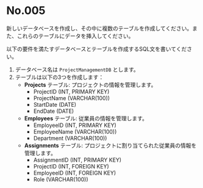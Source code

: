 # No.005

新しいデータベースを作成し、その中に複数のテーブルを作成してください。また、これらのテーブルにデータを挿入してください。

以下の要件を満たすデータベースとテーブルを作成するSQL文を書いてください。

1. データベース名は `ProjectManagementDB` とします。
2. テーブルは以下の3つを作成します：
    - **Projects** テーブル: プロジェクトの情報を管理します。
        - ProjectID (INT, PRIMARY KEY)
        - ProjectName (VARCHAR(100))
        - StartDate (DATE)
        - EndDate (DATE)
    - **Employees** テーブル: 従業員の情報を管理します。
        - EmployeeID (INT, PRIMARY KEY)
        - EmployeeName (VARCHAR(100))
        - Department (VARCHAR(100))
    - **Assignments** テーブル: プロジェクトに割り当てられた従業員の情報を管理します。
        - AssignmentID (INT, PRIMARY KEY)
        - ProjectID (INT, FOREIGN KEY)
        - EmployeeID (INT, FOREIGN KEY)
        - Role (VARCHAR(100))
